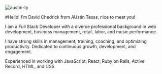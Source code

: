 
![austin-ty](https://user-images.githubusercontent.com/85001660/194916129-2915652f-f316-4131-93d4-e0744ecc6856.jpg)

#Hello! I'm David Chedrick from AUstin Texas, nice to meet you!

I am a Full Stack Developer with a diverse professional background in web development, business management, retail, labor, and music performance. 

I have strong skills in management, training, coaching, and optimizing productivity. Dedicated to continuous growth, development, and engagement.

Experienced in working with JavaScript, React, Ruby on Rails, Active Record, HTML, and CSS.  

